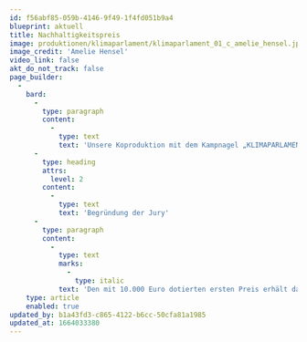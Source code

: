 ```yaml
---
id: f56abf85-059b-4146-9f49-1f4fd051b9a4
blueprint: aktuell
title: Nachhaltigkeitspreis
image: produktionen/klimaparlament/klimaparlament_01_c_amelie_hensel.jpg
image_credit: 'Amelie Hensel'
video_link: false
akt_do_not_track: false
page_builder:
  -
    bard:
      -
        type: paragraph
        content:
          -
            type: text
            text: 'Unsere Koproduktion mit dem Kampnagel „KLIMAPARLAMENT HAMBURG –  Gründungsversammlung eines Klimaparlaments sämtlicher Wesen und Unwesen“ (2020) ist mit dem 1. »Innovationspreis Soziokultur« zum Thema »Nachhaltigkeit« ausgezeichnet worden.'
      -
        type: heading
        attrs:
          level: 2
        content:
          -
            type: text
            text: 'Begründung der Jury'
      -
        type: paragraph
        content:
          -
            type: text
            marks:
              -
                type: italic
            text: 'Den mit 10.000 Euro dotierten ersten Preis erhält das Projekt „Gründungsversammlung eines Klimaparlaments sämtlicher Wesen und Unwesen“ des Trägers „metagarten & helfersyndrom e. V.“ aus Hamburg. Nicht-menschliche „Wesen“ (z. B. Bienen, Hunde) und „Unwesen“ (z. B. Plastikverpackungen, Autos) haben im Projektsetting die Politik mitbestimmt, indem sie von menschlichen Botschafterinnen vertreten wurden. Diese haben in ihrem Namen ein Klimaparlament durchgeführt, auf dem über die Zukunft der Erde verhandelt wurde, konkrete Appelle gingen gebündelt an die Politik. Mitten im zweiten Lockdown im November 2020 haben die Organisatorinnen kurzfristig eine Online-Version (Liveschaltung von Wesen/Unwesen und zentralem Studio) entwickelt. Das Projekt ist eine einzigartige Kombination eines Beteiligungsprojekts mit künstlerischen Methoden sowie als Plattform für die Aushandlung von Zusammenleben und als Modell bereits auf dem Weg ins Rhein-Main-Gebiet.'
    type: article
    enabled: true
updated_by: b1a43fd3-c865-4122-b6cc-50cfa81a1985
updated_at: 1664033380
---
```


